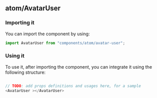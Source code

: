 ## atom/AvatarUser

<!-- TODO: add a description here! -->

### Importing it

You can import the component by using:

```js
import AvatarUser from "components/atom/avatar-user";
```

### Using it

To use it, after importing the component, you can integrate it using the following structure:

```js

// TODO: add props definitions and usages here, for a sample
<AvatarUser ></AvatarUser>

```